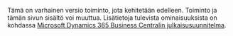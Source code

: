 Tämä on varhainen versio toiminto, jota kehitetään edelleen. Toiminto ja tämän sivun sisältö voi muuttua. Lisätietoja tulevista ominaisuuksista on kohdassa [Microsoft Dynamics 365 Business Centralin julkaisusuunnitelma](https://go.microsoft.com/fwlink/?linkid=2047422).
